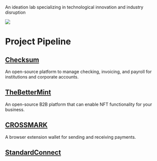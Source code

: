 An ideation lab specializing in technological innovation and industry disruption

<img src="https://github.com/whirledlabs/.github/blob/main/profile/wearebuilding.png" />

# Project Pipeline

## [Checksum](https://github.com/checksumso)

An open-source platform to manage checking, invoicing, and payroll for institutions and corporate accounts.

## [TheBetterMint](https://github.com/thebettermint)

An open-source B2B platform that can enable NFT functionality for your business.

## [CROSSMARK](https://github.com/crossmarkio)

A browser extension wallet for sending and receiving payments.

## [StandardConnect](https://github.com/standardconnect)
